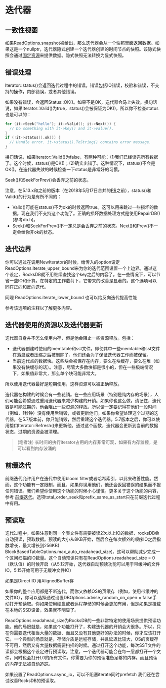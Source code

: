 # 迭代器

## 一致性视图

如果ReadOptions.snapshot被给出，那么迭代器会从一个快照里面返回数据。如果这是一个nullptr，迭代器隐式创建一个迭代器创建的时间节点的快照。该隐式快照会通过[固定资源]()来提供数据。隐式快照无法转换为显式快照。

## 错误处理

Iterator::status()会返回迭代过程中的错误。错误包括IO错误，校验和错误，不支持的操作，内部错误，或者其他错误。

如果没有错误，会返回Status::OK()。如果不是OK，迭代器会马上失效。换句话说，如果Iterator::Valid()为true，status()会被保证为OK()，所以你不检查status也是可以的：

```cpp
for (it->Seek("hello"); it->Valid(); it->Next()) {
  // Do something with it->key() and it->value().
}
if (!it->status().ok()) {
  // Handle error. it->status().ToString() contains error message.
}

```

换句话说，如果Iterator::Valid()为false，有两种可能：(1)我们已经读完所有数据了。这个时候，status()是OK()；(2)确实出错了。这种情况下，status()不会是OK()。在迭代器失效的时候检查一下status是非常好的习惯。

Seek()和SeekForPrev()会丢弃之前的状态。

注意，在5.13.x和之前的版本（在2018年5月17日合并的[PR](https://github.com/facebook/rocksdb/pull/3810)之前），status()和Valid()的行为是有所不同的：
 
 - Valid()可能在status()不为ok的时候返回true。这可以用来跳过一些损坏的数据。现在我们不支持这个功能了。正确的损坏数据处理方式是使用RepairDB() (参考db.h)。
 - Seek()和SeekForPrev()不一定总是会丢弃之前的状态。Next()和Prev()不一定会给你非ok的状态。

 ## 迭代边界
 
 你可以通过在调用NewIterator的时候，给传入的option设定ReadOptions.iterate_upper_bound来为你的迭代范围设置一个上边界。通过这个设定，RocksDB就不用继续查找这个key之后的内容了。在一些情况下，可以节省一些IO和计算。在特定的工作载荷下，它带来的改善是显著的。这个选项可以同在正向和反向迭代。
 
 同理 ReadOptions.iterate_lower_bound 也可以给反向迭代提高性能

 参考该选项的注释以了解更多内容。
 
 ## 迭代器使用的资源以及迭代器更新
 
 迭代器自身并不怎么使用内存，但是他会阻止一些资源释放。包括：
 
 - 迭代器创建时使用的memtable和sst文件。即使其中一些memtable和sst文件在落盘或者压缩之后被删除了，他们还会为了保证迭代器工作而被保留。
 - 当前迭代点的数据快。这些块会被保存在内存，要么在块缓存，要么在堆（如果没有快缓存的话）。注意，尽管大多数块都是很小的，但在一些极端情况下，如果值非常大，那么单个块可能非常大。

 所以使用迭代器最好是短期使用，这样资源可以被正确释放。
 
 迭代器在构建的时候会有一些花销。在一些应用场景（特别是纯内存的场景），人们可能会希望通过重用迭代器来减少构建的开销。如果你也这么做，请记住，迭代器是可能过期的，他会阻止一些资源的释放。所以请一定要记得在他们一段时间（例如，1秒钟）没有使用后销毁，或者更新他们。如果你希望处理这个过期的迭代器，在5.7版本前，你只能销毁，然后重建这个迭代器。5.7版本之后，你可以使用接口Iterator::Refresh()来更新他。通过这个函数，迭代器会更新到当前的数据状态，过期的资源会被清理。

 > (笔者注) 长时间的执行iterator占用的内存非常可观，如果有内存监控，是可以看到内存波涌的
 
## 前缀迭代
 
 前缀迭代允许用户在迭代中使用bloom filter或者哈希索引，以此来改善性能。然而，这个功能有一定限制，而且，如果你误用他们，他还会返回错误的结果而不报任何错误。我们希望你使用这个功能的时候小心谨慎。更多关于这个功能的内容，参考 [前缀迭代]()。选项total_order_seek和prefix_same_as_start只在前缀迭代过程中有用。
 
## 预读取
 
 迭代过程中，如果注意到同一个表文件有需要被读2次以上IO的数据，rocksDB会自动预读，预取数据。预读的大小从8KB开始，然后会在每次额外的顺序IO之后指数增长，最大增长到256KB( BlockBasedTableOptions.max_auto_readahead_size)。这可以帮助减少完成一个区间扫描的IO数量。这个自动预读只有在ReadOptions.readahead_size = 0（默认值）的时候开启（从5.12开始，迭代器自动预读功能可以用于带缓冲的文件IO，5.15开始可用于无缓冲文件IO）
 
 如果是Direct IO 用AlignedBuffer存

 如果你的整个应用都是不断迭代，而你又依赖OS的页缓存（例如，使用带缓冲的文件IO），你可以选择通过设置DBOptions.advise_random_on_open = false手动打开预读取。你如果使用硬盘或者远程存储的时候会更加有用，但是如果是挂载在本地的SSD设备，效果就不明显了。
 
ReadOptions.readahead_size为RocksDB的一些非常特定的使用场景提供预读功能。他的局限就是，如果这个功能打开了，构建迭代器的开销会大很多。所以，只在你需要迭代相当大量的数据、而且又没有其他更好的办法的时候，你才应该打开它。一个典型的场景就是，存储介质是远程存储，并且延迟比较大，OS的页缓存不可用，然后又有大量数据需要扫描的时候。通过打开这个功能，每次SST文件的读都会根据这个设定进行预读取。注意，一个迭代器可能会在每一层都打开一个文件，同时也会打开L0的所有文件。你需要为你的预读准备足够的内存。而且预读的内存无法被自动追踪。

如果设置了ReadOptions.async_io，可以不阻塞iterate同时prefetch
我们还在尝试改善RocksDB的预读取。

